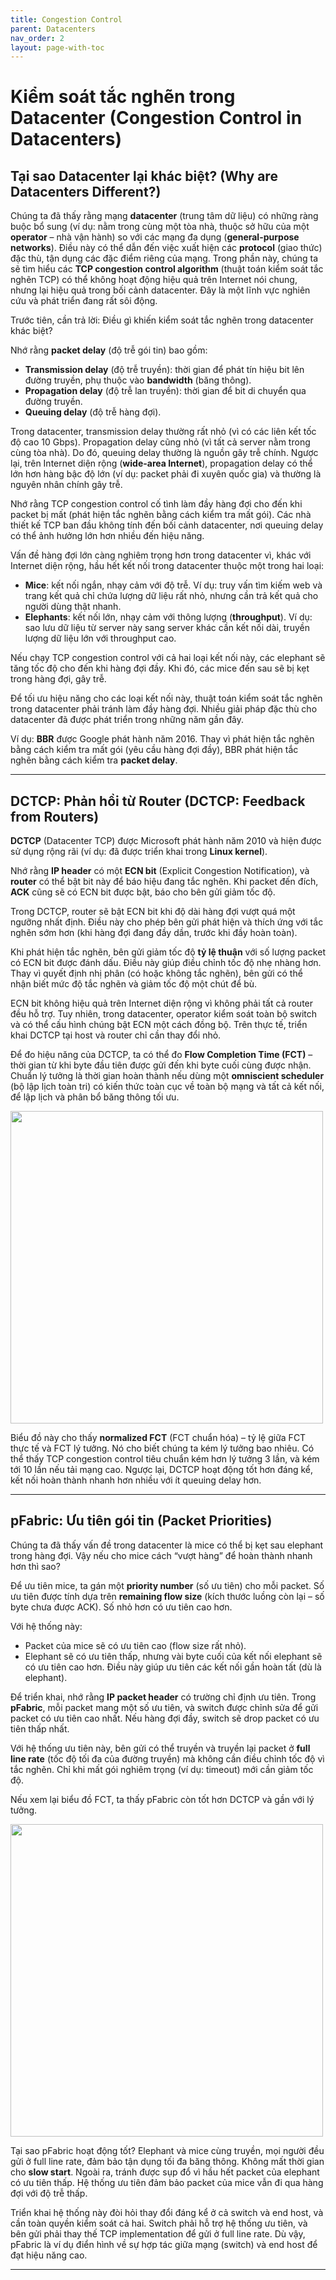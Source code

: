 ```yaml
---
title: Congestion Control
parent: Datacenters
nav_order: 2
layout: page-with-toc
---
```




# **Kiểm soát tắc nghẽn trong Datacenter** (Congestion Control in Datacenters)

## **Tại sao Datacenter lại khác biệt?** (Why are Datacenters Different?)

Chúng ta đã thấy rằng mạng **datacenter** (trung tâm dữ liệu) có những ràng buộc bổ sung (ví dụ: nằm trong cùng một tòa nhà, thuộc sở hữu của một **operator** – nhà vận hành) so với các mạng đa dụng (**general-purpose networks**). Điều này có thể dẫn đến việc xuất hiện các **protocol** (giao thức) đặc thù, tận dụng các đặc điểm riêng của mạng. Trong phần này, chúng ta sẽ tìm hiểu các **TCP congestion control algorithm** (thuật toán kiểm soát tắc nghẽn TCP) có thể không hoạt động hiệu quả trên Internet nói chung, nhưng lại hiệu quả trong bối cảnh datacenter. Đây là một lĩnh vực nghiên cứu và phát triển đang rất sôi động.

Trước tiên, cần trả lời: Điều gì khiến kiểm soát tắc nghẽn trong datacenter khác biệt?

Nhớ rằng **packet delay** (độ trễ gói tin) bao gồm:  
- **Transmission delay** (độ trễ truyền): thời gian để phát tín hiệu bit lên đường truyền, phụ thuộc vào **bandwidth** (băng thông).  
- **Propagation delay** (độ trễ lan truyền): thời gian để bit di chuyển qua đường truyền.  
- **Queuing delay** (độ trễ hàng đợi).

Trong datacenter, transmission delay thường rất nhỏ (vì có các liên kết tốc độ cao 10 Gbps). Propagation delay cũng nhỏ (vì tất cả server nằm trong cùng tòa nhà). Do đó, queuing delay thường là nguồn gây trễ chính. Ngược lại, trên Internet diện rộng (**wide-area Internet**), propagation delay có thể lớn hơn hàng bậc độ lớn (ví dụ: packet phải đi xuyên quốc gia) và thường là nguyên nhân chính gây trễ.

Nhớ rằng TCP congestion control cố tình làm đầy hàng đợi cho đến khi packet bị mất (phát hiện tắc nghẽn bằng cách kiểm tra mất gói). Các nhà thiết kế TCP ban đầu không tính đến bối cảnh datacenter, nơi queuing delay có thể ảnh hưởng lớn hơn nhiều đến hiệu năng.

Vấn đề hàng đợi lớn càng nghiêm trọng hơn trong datacenter vì, khác với Internet diện rộng, hầu hết kết nối trong datacenter thuộc một trong hai loại:  
- **Mice**: kết nối ngắn, nhạy cảm với độ trễ. Ví dụ: truy vấn tìm kiếm web và trang kết quả chỉ chứa lượng dữ liệu rất nhỏ, nhưng cần trả kết quả cho người dùng thật nhanh.  
- **Elephants**: kết nối lớn, nhạy cảm với thông lượng (**throughput**). Ví dụ: sao lưu dữ liệu từ server này sang server khác cần kết nối dài, truyền lượng dữ liệu lớn với throughput cao.

Nếu chạy TCP congestion control với cả hai loại kết nối này, các elephant sẽ tăng tốc độ cho đến khi hàng đợi đầy. Khi đó, các mice đến sau sẽ bị kẹt trong hàng đợi, gây trễ.

Để tối ưu hiệu năng cho các loại kết nối này, thuật toán kiểm soát tắc nghẽn trong datacenter phải tránh làm đầy hàng đợi. Nhiều giải pháp đặc thù cho datacenter đã được phát triển trong những năm gần đây.

Ví dụ: **BBR** được Google phát hành năm 2016. Thay vì phát hiện tắc nghẽn bằng cách kiểm tra mất gói (yêu cầu hàng đợi đầy), BBR phát hiện tắc nghẽn bằng cách kiểm tra **packet delay**.

---

## **DCTCP: Phản hồi từ Router** (DCTCP: Feedback from Routers)

**DCTCP** (Datacenter TCP) được Microsoft phát hành năm 2010 và hiện được sử dụng rộng rãi (ví dụ: đã được triển khai trong **Linux kernel**).

Nhớ rằng **IP header** có một **ECN bit** (Explicit Congestion Notification), và **router** có thể bật bit này để báo hiệu đang tắc nghẽn. Khi packet đến đích, **ACK** cũng sẽ có ECN bit được bật, báo cho bên gửi giảm tốc độ.

Trong DCTCP, router sẽ bật ECN bit khi độ dài hàng đợi vượt quá một ngưỡng nhất định. Điều này cho phép bên gửi phát hiện và thích ứng với tắc nghẽn sớm hơn (khi hàng đợi đang đầy dần, trước khi đầy hoàn toàn).

Khi phát hiện tắc nghẽn, bên gửi giảm tốc độ **tỷ lệ thuận** với số lượng packet có ECN bit được đánh dấu. Điều này giúp điều chỉnh tốc độ nhẹ nhàng hơn. Thay vì quyết định nhị phân (có hoặc không tắc nghẽn), bên gửi có thể nhận biết mức độ tắc nghẽn và giảm tốc độ một chút để bù.

ECN bit không hiệu quả trên Internet diện rộng vì không phải tất cả router đều hỗ trợ. Tuy nhiên, trong datacenter, operator kiểm soát toàn bộ switch và có thể cấu hình chúng bật ECN một cách đồng bộ. Trên thực tế, triển khai DCTCP tại host và router chỉ cần thay đổi nhỏ.

Để đo hiệu năng của DCTCP, ta có thể đo **Flow Completion Time (FCT)** – thời gian từ khi byte đầu tiên được gửi đến khi byte cuối cùng được nhận. Chuẩn lý tưởng là thời gian hoàn thành nếu dùng một **omniscient scheduler** (bộ lập lịch toàn tri) có kiến thức toàn cục về toàn bộ mạng và tất cả kết nối, để lập lịch và phân bổ băng thông tối ưu.

<img width="500px" src="../assets/datacenter/6-031-fct-chart1.png">

Biểu đồ này cho thấy **normalized FCT** (FCT chuẩn hóa) – tỷ lệ giữa FCT thực tế và FCT lý tưởng. Nó cho biết chúng ta kém lý tưởng bao nhiêu. Có thể thấy TCP congestion control tiêu chuẩn kém hơn lý tưởng 3 lần, và kém tới 10 lần nếu tải mạng cao. Ngược lại, DCTCP hoạt động tốt hơn đáng kể, kết nối hoàn thành nhanh hơn nhiều với ít queuing delay hơn.

---

## **pFabric: Ưu tiên gói tin** (Packet Priorities)

Chúng ta đã thấy vấn đề trong datacenter là mice có thể bị kẹt sau elephant trong hàng đợi. Vậy nếu cho mice cách “vượt hàng” để hoàn thành nhanh hơn thì sao?

Để ưu tiên mice, ta gán một **priority number** (số ưu tiên) cho mỗi packet. Số ưu tiên được tính dựa trên **remaining flow size** (kích thước luồng còn lại – số byte chưa được ACK). Số nhỏ hơn có ưu tiên cao hơn.

Với hệ thống này:  
- Packet của mice sẽ có ưu tiên cao (flow size rất nhỏ).  
- Elephant sẽ có ưu tiên thấp, nhưng vài byte cuối của kết nối elephant sẽ có ưu tiên cao hơn. Điều này giúp ưu tiên các kết nối gần hoàn tất (dù là elephant).

Để triển khai, nhớ rằng **IP packet header** có trường chỉ định ưu tiên. Trong **pFabric**, mỗi packet mang một số ưu tiên, và switch được chỉnh sửa để gửi packet có ưu tiên cao nhất. Nếu hàng đợi đầy, switch sẽ drop packet có ưu tiên thấp nhất.

Với hệ thống ưu tiên này, bên gửi có thể truyền và truyền lại packet ở **full line rate** (tốc độ tối đa của đường truyền) mà không cần điều chỉnh tốc độ vì tắc nghẽn. Chỉ khi mất gói nghiêm trọng (ví dụ: timeout) mới cần giảm tốc độ.

Nếu xem lại biểu đồ FCT, ta thấy pFabric còn tốt hơn DCTCP và gần với lý tưởng.

<img width="500px" src="../assets/datacenter/6-032-fct-chart2.png">

Tại sao pFabric hoạt động tốt? Elephant và mice cùng truyền, mọi người đều gửi ở full line rate, đảm bảo tận dụng tối đa băng thông. Không mất thời gian cho **slow start**. Ngoài ra, tránh được sụp đổ vì hầu hết packet của elephant có ưu tiên thấp. Hệ thống ưu tiên đảm bảo packet của mice vẫn đi qua hàng đợi với độ trễ thấp.

Triển khai hệ thống này đòi hỏi thay đổi đáng kể ở cả switch và end host, và cần toàn quyền kiểm soát cả hai. Switch phải hỗ trợ hệ thống ưu tiên, và bên gửi phải thay thế TCP implementation để gửi ở full line rate. Dù vậy, pFabric là ví dụ điển hình về sự hợp tác giữa mạng (switch) và end host để đạt hiệu năng cao.

---